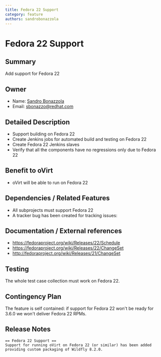 ```yaml
---
title: Fedora 22 Support
category: feature
authors: sandrobonazzola
---
```


# Fedora 22 Support

## Summary

Add support for Fedora 22

## Owner

*   Name: [Sandro Bonazzola](https://github.com/sandrobonazzola)
*   Email: <sbonazzo@redhat.com>

## Detailed Description

*   Support building on Fedora 22
*   Create Jenkins jobs for automated build and testing on Fedora 22
*   Create Fedora 22 Jenkins slaves
*   Verify that all the components have no regressions only due to Fedora 22

## Benefit to oVirt

*   oVirt will be able to run on Fedora 22

## Dependencies / Related Features

*   All subprojects must support Fedora 22
*   A tracker bug has been created for tracking issues:

## Documentation / External references

*   <https://fedoraproject.org/wiki/Releases/22/Schedule>
*   <https://fedoraproject.org/wiki/Releases/22/ChangeSet>
*   <http://fedoraproject.org/wiki/Releases/21/ChangeSet>

## Testing

The whole test case collection must work on Fedora 22.

## Contingency Plan

The feature is self contained: if support for Fedora 22 won't be ready for 3.6.0 we won't deliver Fedora 22 RPMs.

## Release Notes

    == Fedora 22 Support ==
    Support for running oVirt on Fedora 22 (or similar) has been added providing custom packaging of Wildfly 8.2.0.
